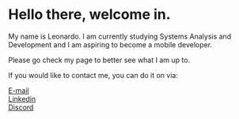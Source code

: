 # Hello there, welcome in.

My name is Leonardo. I am currently studying Systems Analysis and Development and I am aspiring to become a mobile developer.

Please go check my page to better see what I am up to.

If you would like to contact me, you can do it on via: </br>

[E-mail](mailto:leo_coutin@outlook.com) </br>
[Linkedin](https://www.linkedin.com/in/leonardocluiz/) </br>
[Discord](discordapp.com/users/heartbreakone) </br>

<!--
**Mobius-One/Mobius-One** is a ✨ _special_ ✨ repository because its `README.md` (this file) appears on your GitHub profile.

Here are some ideas to get you started:

- 🔭 I’m currently working on ...
- 🌱 I’m currently learning ...
- 👯 I’m looking to collaborate on ...
- 🤔 I’m looking for help with ...
- 💬 Ask me about ...
- 📫 How to reach me: ...
- 😄 Pronouns: ...
- ⚡ Fun fact: ...
-->
